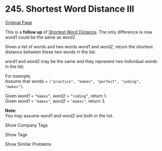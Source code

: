# 245. Shortest Word Distance III

[Original Page](https://leetcode.com/problems/shortest-word-distance-iii/)

This is a **follow up** of [Shortest Word Distance](/problems/shortest-word-distance). The only difference is now _word1_ could be the same as _word2_.

Given a list of words and two words _word1_ and _word2_, return the shortest distance between these two words in the list.

_word1_ and _word2_ may be the same and they represent two individual words in the list.

For example,  
Assume that words = `["practice", "makes", "perfect", "coding", "makes"]`.

Given _word1_ = `“makes”`, _word2_ = `“coding”`, return 1.  
Given _word1_ = `"makes"`, _word2_ = `"makes"`, return 3.

**Note:**  
You may assume _word1_ and _word2_ are both in the list.

<div>

<div id="company_tags" class="btn btn-xs btn-warning">Show Company Tags</div>

<span class="hidebutton" style="display: none;">[LinkedIn](/company/linkedin/)</span></div>

<div>

<div id="tags" class="btn btn-xs btn-warning">Show Tags</div>

<span class="hidebutton" style="display: none;">[Array](/tag/array/)</span></div>

<div>

<div id="similar" class="btn btn-xs btn-warning">Show Similar Problems</div>

<span class="hidebutton" style="display: none;">[(E) Shortest Word Distance](/problems/shortest-word-distance/) [(M) Shortest Word Distance II](/problems/shortest-word-distance-ii/)</span></div>
